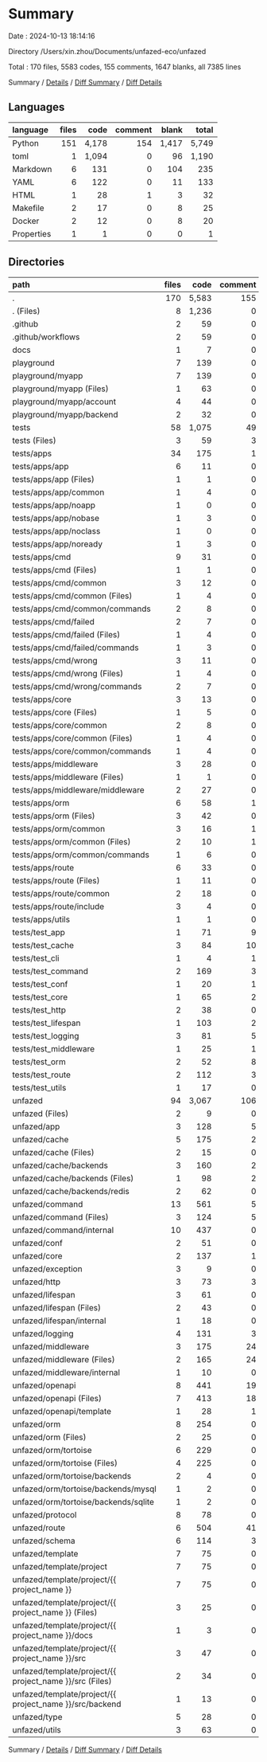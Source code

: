 # Summary

Date : 2024-10-13 18:14:16

Directory /Users/xin.zhou/Documents/unfazed-eco/unfazed

Total : 170 files,  5583 codes, 155 comments, 1647 blanks, all 7385 lines

Summary / [Details](details.md) / [Diff Summary](diff.md) / [Diff Details](diff-details.md)

## Languages
| language | files | code | comment | blank | total |
| :--- | ---: | ---: | ---: | ---: | ---: |
| Python | 151 | 4,178 | 154 | 1,417 | 5,749 |
| toml | 1 | 1,094 | 0 | 96 | 1,190 |
| Markdown | 6 | 131 | 0 | 104 | 235 |
| YAML | 6 | 122 | 0 | 11 | 133 |
| HTML | 1 | 28 | 1 | 3 | 32 |
| Makefile | 2 | 17 | 0 | 8 | 25 |
| Docker | 2 | 12 | 0 | 8 | 20 |
| Properties | 1 | 1 | 0 | 0 | 1 |

## Directories
| path | files | code | comment | blank | total |
| :--- | ---: | ---: | ---: | ---: | ---: |
| . | 170 | 5,583 | 155 | 1,647 | 7,385 |
| . (Files) | 8 | 1,236 | 0 | 179 | 1,415 |
| .github | 2 | 59 | 0 | 5 | 64 |
| .github/workflows | 2 | 59 | 0 | 5 | 64 |
| docs | 1 | 7 | 0 | 8 | 15 |
| playground | 7 | 139 | 0 | 33 | 172 |
| playground/myapp | 7 | 139 | 0 | 33 | 172 |
| playground/myapp (Files) | 1 | 63 | 0 | 9 | 72 |
| playground/myapp/account | 4 | 44 | 0 | 21 | 65 |
| playground/myapp/backend | 2 | 32 | 0 | 3 | 35 |
| tests | 58 | 1,075 | 49 | 439 | 1,563 |
| tests (Files) | 3 | 59 | 3 | 26 | 88 |
| tests/apps | 34 | 175 | 1 | 106 | 282 |
| tests/apps/app | 6 | 11 | 0 | 10 | 21 |
| tests/apps/app (Files) | 1 | 1 | 0 | 1 | 2 |
| tests/apps/app/common | 1 | 4 | 0 | 3 | 7 |
| tests/apps/app/noapp | 1 | 0 | 0 | 1 | 1 |
| tests/apps/app/nobase | 1 | 3 | 0 | 1 | 4 |
| tests/apps/app/noclass | 1 | 0 | 0 | 1 | 1 |
| tests/apps/app/noready | 1 | 3 | 0 | 3 | 6 |
| tests/apps/cmd | 9 | 31 | 0 | 23 | 54 |
| tests/apps/cmd (Files) | 1 | 1 | 0 | 1 | 2 |
| tests/apps/cmd/common | 3 | 12 | 0 | 9 | 21 |
| tests/apps/cmd/common (Files) | 1 | 4 | 0 | 3 | 7 |
| tests/apps/cmd/common/commands | 2 | 8 | 0 | 6 | 14 |
| tests/apps/cmd/failed | 2 | 7 | 0 | 4 | 11 |
| tests/apps/cmd/failed (Files) | 1 | 4 | 0 | 3 | 7 |
| tests/apps/cmd/failed/commands | 1 | 3 | 0 | 1 | 4 |
| tests/apps/cmd/wrong | 3 | 11 | 0 | 9 | 20 |
| tests/apps/cmd/wrong (Files) | 1 | 4 | 0 | 3 | 7 |
| tests/apps/cmd/wrong/commands | 2 | 7 | 0 | 6 | 13 |
| tests/apps/core | 3 | 13 | 0 | 11 | 24 |
| tests/apps/core (Files) | 1 | 5 | 0 | 5 | 10 |
| tests/apps/core/common | 2 | 8 | 0 | 6 | 14 |
| tests/apps/core/common (Files) | 1 | 4 | 0 | 3 | 7 |
| tests/apps/core/common/commands | 1 | 4 | 0 | 3 | 7 |
| tests/apps/middleware | 3 | 28 | 0 | 12 | 40 |
| tests/apps/middleware (Files) | 1 | 1 | 0 | 1 | 2 |
| tests/apps/middleware/middleware | 2 | 27 | 0 | 11 | 38 |
| tests/apps/orm | 6 | 58 | 1 | 22 | 81 |
| tests/apps/orm (Files) | 3 | 42 | 0 | 12 | 54 |
| tests/apps/orm/common | 3 | 16 | 1 | 10 | 27 |
| tests/apps/orm/common (Files) | 2 | 10 | 1 | 6 | 17 |
| tests/apps/orm/common/commands | 1 | 6 | 0 | 4 | 10 |
| tests/apps/route | 6 | 33 | 0 | 27 | 60 |
| tests/apps/route (Files) | 1 | 11 | 0 | 5 | 16 |
| tests/apps/route/common | 2 | 18 | 0 | 15 | 33 |
| tests/apps/route/include | 3 | 4 | 0 | 7 | 11 |
| tests/apps/utils | 1 | 1 | 0 | 1 | 2 |
| tests/test_app | 1 | 71 | 9 | 25 | 105 |
| tests/test_cache | 3 | 84 | 10 | 34 | 128 |
| tests/test_cli | 1 | 4 | 1 | 3 | 8 |
| tests/test_command | 2 | 169 | 3 | 44 | 216 |
| tests/test_conf | 1 | 20 | 1 | 14 | 35 |
| tests/test_core | 1 | 65 | 2 | 19 | 86 |
| tests/test_http | 2 | 38 | 0 | 16 | 54 |
| tests/test_lifespan | 1 | 103 | 2 | 33 | 138 |
| tests/test_logging | 3 | 81 | 5 | 33 | 119 |
| tests/test_middleware | 1 | 25 | 1 | 11 | 37 |
| tests/test_orm | 2 | 52 | 8 | 19 | 79 |
| tests/test_route | 2 | 112 | 3 | 45 | 160 |
| tests/test_utils | 1 | 17 | 0 | 11 | 28 |
| unfazed | 94 | 3,067 | 106 | 983 | 4,156 |
| unfazed (Files) | 2 | 9 | 0 | 7 | 16 |
| unfazed/app | 3 | 128 | 5 | 46 | 179 |
| unfazed/cache | 5 | 175 | 2 | 43 | 220 |
| unfazed/cache (Files) | 2 | 15 | 0 | 10 | 25 |
| unfazed/cache/backends | 3 | 160 | 2 | 33 | 195 |
| unfazed/cache/backends (Files) | 1 | 98 | 2 | 24 | 124 |
| unfazed/cache/backends/redis | 2 | 62 | 0 | 9 | 71 |
| unfazed/command | 13 | 561 | 5 | 136 | 702 |
| unfazed/command (Files) | 3 | 124 | 5 | 41 | 170 |
| unfazed/command/internal | 10 | 437 | 0 | 95 | 532 |
| unfazed/conf | 2 | 51 | 0 | 24 | 75 |
| unfazed/core | 2 | 137 | 1 | 32 | 170 |
| unfazed/exception | 3 | 9 | 0 | 7 | 16 |
| unfazed/http | 3 | 73 | 3 | 22 | 98 |
| unfazed/lifespan | 3 | 61 | 0 | 32 | 93 |
| unfazed/lifespan (Files) | 2 | 43 | 0 | 22 | 65 |
| unfazed/lifespan/internal | 1 | 18 | 0 | 10 | 28 |
| unfazed/logging | 4 | 131 | 3 | 36 | 170 |
| unfazed/middleware | 3 | 175 | 24 | 44 | 243 |
| unfazed/middleware (Files) | 2 | 165 | 24 | 38 | 227 |
| unfazed/middleware/internal | 1 | 10 | 0 | 6 | 16 |
| unfazed/openapi | 8 | 441 | 19 | 168 | 628 |
| unfazed/openapi (Files) | 7 | 413 | 18 | 165 | 596 |
| unfazed/openapi/template | 1 | 28 | 1 | 3 | 32 |
| unfazed/orm | 8 | 254 | 0 | 47 | 301 |
| unfazed/orm (Files) | 2 | 25 | 0 | 9 | 34 |
| unfazed/orm/tortoise | 6 | 229 | 0 | 38 | 267 |
| unfazed/orm/tortoise (Files) | 4 | 225 | 0 | 34 | 259 |
| unfazed/orm/tortoise/backends | 2 | 4 | 0 | 4 | 8 |
| unfazed/orm/tortoise/backends/mysql | 1 | 2 | 0 | 2 | 4 |
| unfazed/orm/tortoise/backends/sqlite | 1 | 2 | 0 | 2 | 4 |
| unfazed/protocol | 8 | 78 | 0 | 41 | 119 |
| unfazed/route | 6 | 504 | 41 | 175 | 720 |
| unfazed/schema | 6 | 114 | 3 | 56 | 173 |
| unfazed/template | 7 | 75 | 0 | 35 | 110 |
| unfazed/template/project | 7 | 75 | 0 | 35 | 110 |
| unfazed/template/project/{{ project_name }} | 7 | 75 | 0 | 35 | 110 |
| unfazed/template/project/{{ project_name }} (Files) | 3 | 25 | 0 | 21 | 46 |
| unfazed/template/project/{{ project_name }}/docs | 1 | 3 | 0 | 3 | 6 |
| unfazed/template/project/{{ project_name }}/src | 3 | 47 | 0 | 11 | 58 |
| unfazed/template/project/{{ project_name }}/src (Files) | 2 | 34 | 0 | 6 | 40 |
| unfazed/template/project/{{ project_name }}/src/backend | 1 | 13 | 0 | 5 | 18 |
| unfazed/type | 5 | 28 | 0 | 12 | 40 |
| unfazed/utils | 3 | 63 | 0 | 20 | 83 |

Summary / [Details](details.md) / [Diff Summary](diff.md) / [Diff Details](diff-details.md)